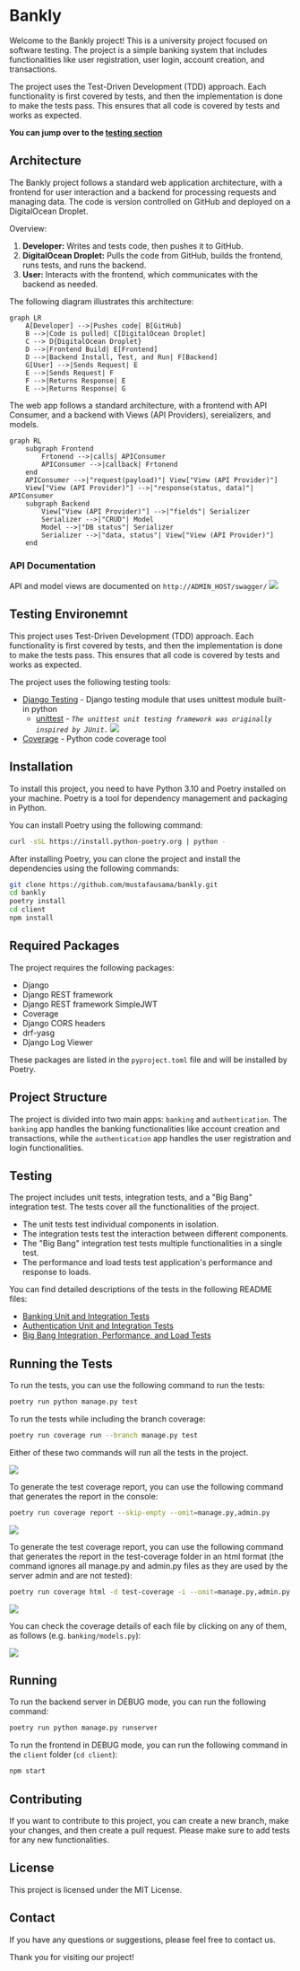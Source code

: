 # Bankly

Welcome to the Bankly project! This is a university project focused on software testing. The project is a simple banking system that includes functionalities like user registration, user login, account creation, and transactions.

The project uses the Test-Driven Development (TDD) approach. Each functionality is first covered by tests, and then the implementation is done to make the tests pass. This ensures that all code is covered by tests and works as expected.

**You can jump over to the [testing section](#testing)**

## Architecture

The Bankly project follows a standard web application architecture, with a frontend for user interaction and a backend for processing requests and managing data. The code is version controlled on GitHub and deployed on a DigitalOcean Droplet.

Overview:

1. **Developer:** Writes and tests code, then pushes it to GitHub.
3. **DigitalOcean Droplet:** Pulls the code from GitHub, builds the frontend, runs tests, and runs the backend.
4. **User:** Interacts with the frontend, which communicates with the backend as needed.

The following diagram illustrates this architecture:

```mermaid
graph LR
    A[Developer] -->|Pushes code| B[GitHub]
    B -->|Code is pulled| C[DigitalOcean Droplet]
    C --> D{DigitalOcean Droplet}
    D -->|Frontend Build| E[Frontend]
    D -->|Backend Install, Test, and Run| F[Backend]
    G[User] -->|Sends Request| E
    E -->|Sends Request| F
    F -->|Returns Response| E
    E -->|Returns Response| G
```

The web app follows a standard architecture, with a frontend with API Consumer, and a backend with Views (API Providers), sereializers, and models.

```mermaid
graph RL
    subgraph Frontend
        Frtonend -->|calls| APIConsumer
        APIConsumer -->|callback| Frtonend
    end
    APIConsumer -->|"request(payload)"| View["View (API Provider)"]
    View["View (API Provider)"] -->|"response(status, data)"| APIConsumer
    subgraph Backend
        View["View (API Provider)"] -->|"fields"| Serializer
        Serializer -->|"CRUD"| Model
        Model -->|"DB status"| Serializer
        Serializer -->|"data, status"| View["View (API Provider)"]
    end
```

### API Documentation
API and model views are documented on `http://ADMIN_HOST/swagger/`
![](result-images/2023-06-08-05-02-55.png)

## Testing Environemnt
This project uses Test-Driven Development (TDD) approach. Each functionality is first covered by tests, and then the implementation is done to make the tests pass. This ensures that all code is covered by tests and works as expected.

The project uses the following testing tools:
- [Django Testing](https://docs.djangoproject.com/en/4.2/topics/testing/) - Django testing module that uses unittest module built-in python
  - [unittest](https://docs.python.org/3/library/unittest.html#module-unittest) - *`The unittest unit testing framework was originally inspired by JUnit.`*
  ![](result-images/2023-06-08-04-58-52.png)
- [Coverage](https://coverage.readthedocs.io/en/coverage-5.5/) - Python code coverage tool

## Installation

To install this project, you need to have Python 3.10 and Poetry installed on your machine. Poetry is a tool for dependency management and packaging in Python.

You can install Poetry using the following command:

```bash
curl -sSL https://install.python-poetry.org | python -
```

After installing Poetry, you can clone the project and install the dependencies using the following commands:

```bash
git clone https://github.com/mustafausama/bankly.git
cd bankly
poetry install
cd client
npm install
```


## Required Packages

The project requires the following packages:

- Django
- Django REST framework
- Django REST framework SimpleJWT
- Coverage
- Django CORS headers
- drf-yasg
- Django Log Viewer

These packages are listed in the `pyproject.toml` file and will be installed by Poetry.

## Project Structure

The project is divided into two main apps: `banking` and `authentication`. The `banking` app handles the banking functionalities like account creation and transactions, while the `authentication` app handles the user registration and login functionalities.

## Testing

The project includes unit tests, integration tests, and a "Big Bang" integration test. The tests cover all the functionalities of the project.

- The unit tests test individual components in isolation.
- The integration tests test the interaction between different components.
- The "Big Bang" integration test tests multiple functionalities in a single test.
- The performance and load tests test application's performance and response to loads.

You can find detailed descriptions of the tests in the following README files:

- [Banking Unit and Integration Tests](banking/TESTS.md)
- [Authentication Unit and Integration Tests](authentication/TESTS.md)
- [Big Bang Integration, Performance, and Load Tests](TESTS.md)

## Running the Tests

To run the tests, you can use the following command to run the tests:

```bash
poetry run python manage.py test
```

To run the tests while including the branch coverage:

```bash
poetry run coverage run --branch manage.py test
```

Either of these two commands will run all the tests in the project.

![](result-images/2023-06-08-02-30-43.png)

To generate the test coverage report, you can use the following command that generates the report in the console:

```bash
poetry run coverage report --skip-empty --omit=manage.py,admin.py
```

![](result-images/2023-06-08-02-33-17.png)

To generate the test coverage report, you can use the following command that generates the report in the test-coverage folder in an html format (the command ignores all manage.py and admin.py files as they are used by the server admin and are not tested):

```bash
poetry run coverage html -d test-coverage -i --omit=manage.py,admin.py
```

![](result-images/2023-06-08-02-34-40.png)

You can check the coverage details of each file by clicking on any of them, as follows (e.g. `banking/models.py`):

![](result-images/2023-06-08-02-36-13.png)

## Running

To run the backend server in DEBUG mode, you can run the following command:

```bash
poetry run python manage.py runserver
```

To run the frontend in DEBUG mode, you can run the following command in the `client` folder (`cd client`):

```bash
npm start
```

## Contributing

If you want to contribute to this project, you can create a new branch, make your changes, and then create a pull request. Please make sure to add tests for any new functionalities.

## License

This project is licensed under the MIT License.

## Contact

If you have any questions or suggestions, please feel free to contact us.

Thank you for visiting our project!